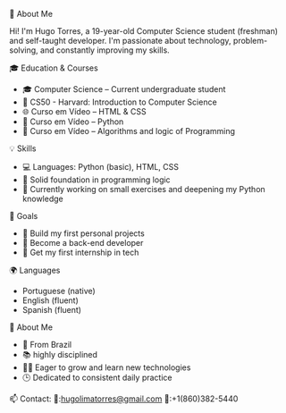 👋 About Me

Hi! I'm Hugo Torres, a 19-year-old Computer Science student (freshman) and self-taught developer. I'm passionate about technology, problem-solving, and constantly improving my skills.

🎓 Education & Courses

- 🎓 Computer Science – Current undergraduate student  
- 🧠 CS50 - Harvard: Introduction to Computer Science  
- 🌐 Curso em Vídeo – HTML & CSS  
- 🐍 Curso em Vídeo – Python  
- 🧩 Curso em Vídeo – Algorithms and logic of Programming

💡 Skills

- 💻 Languages: Python (basic), HTML, CSS  
- 🧠 Solid foundation in programming logic  
- 🌱 Currently working on small exercises and deepening my Python knowledge  

🔭 Goals

- 🚀 Build my first personal projects  
- 🎯 Become a back-end developer  
- 🤝 Get my first internship in tech  

🌍 Languages

-  Portuguese (native)  
-  English (fluent)  
-  Spanish (fluent)  

 🧠 About Me

- 📍 From Brazil   
- 📚 highly disciplined  
- 🧑‍🎓 Eager to grow and learn new technologies  
- 🕒 Dedicated to consistent daily practice  

 📫 Contact:
 📧:hugolimatorres@gmail.com
 📱:+1(860)382-5440
